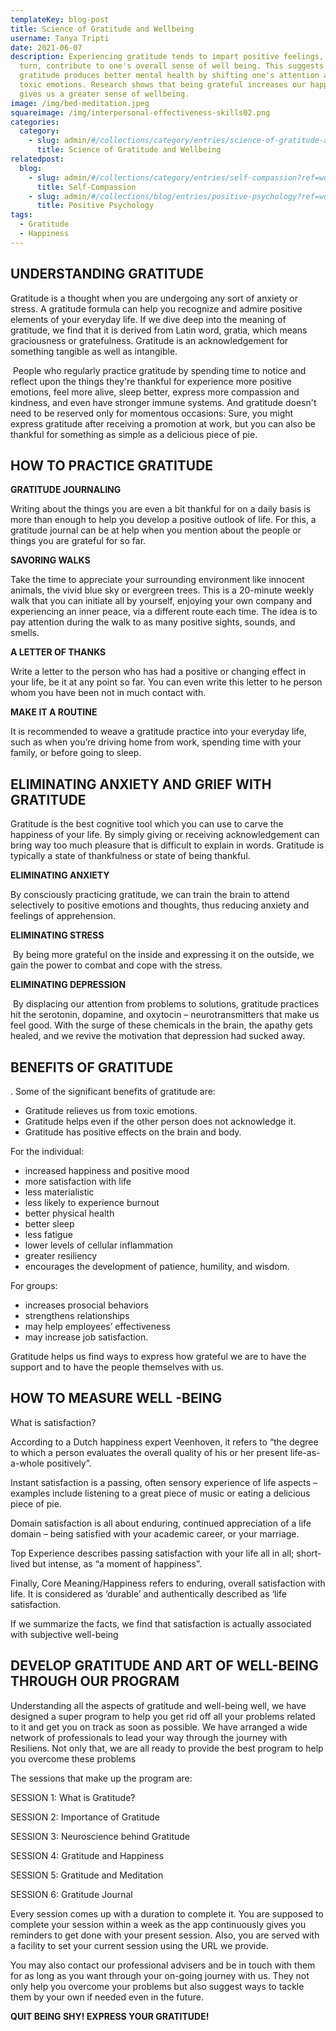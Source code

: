```yaml
---
templateKey: blog-post
title: Science of Gratitude and Wellbeing
username: Tanya Tripti
date: 2021-06-07
description: Experiencing gratitude tends to impart positive feelings, which in
  turn, contribute to one's overall sense of well being. This suggests that
  gratitude produces better mental health by shifting one's attention away from
  toxic emotions. Research shows that being grateful increases our happiness and
  gives us a greater sense of wellbeing.
image: /img/bed-meditation.jpeg
squareimage: /img/interpersonal-effectiveness-skills02.png
categories:
  category:
    - slug: admin/#/collections/category/entries/science-of-gratitude-and-wellbeing
      title: Science of Gratitude and Wellbeing
relatedpost:
  blog:
    - slug: admin/#/collections/category/entries/self-compassion?ref=workflow
      title: Self-Compassion
    - slug: admin/#/collections/blog/entries/positive-psychology?ref=workflow
      title: Positive Psychology
tags:
  - Gratitude
  - Happiness
---
```

<!--StartFragment-->

## **UNDERSTANDING GRATITUDE**

Gratitude is a thought when you are undergoing any sort of anxiety or stress. A gratitude formula can help you recognize and admire positive elements of your everyday life. If we dive deep into the meaning of gratitude, we find that it is derived from Latin word, gratia, which means graciousness or gratefulness. Gratitude is an acknowledgement for something tangible as well as intangible.

 People who regularly practice gratitude by spending time to notice and reflect upon the things they're thankful for experience more positive emotions, feel more alive, sleep better, express more compassion and kindness, and even have stronger immune systems. And gratitude doesn't need to be reserved only for momentous occasions: Sure, you might express gratitude after receiving a promotion at work, but you can also be thankful for something as simple as a delicious piece of pie.

## **HOW TO PRACTICE GRATITUDE**

**GRATITUDE JOURNALING**

Writing about the things you are even a bit thankful for on a daily basis is more than enough to help you develop a positive outlook of life. For this, a gratitude journal can be at help when you mention about the people or things you are grateful for so far.

**SAVORING WALKS**

Take the time to appreciate your surrounding environment like innocent animals, the vivid blue sky or evergreen trees. This is a 20-minute weekly walk that you can initiate all by yourself, enjoying your own company and experiencing an inner peace, via a different route each time. The idea is to pay attention during the walk to as many positive sights, sounds, and smells.

**A LETTER OF THANKS**

Write a letter to the person who has had a positive or changing effect in your life, be it at any point so far. You can even write this letter to he person whom you have been not in much contact with.

**MAKE IT A ROUTINE**

It is recommended to weave a gratitude practice into your everyday life, such as when you’re driving home from work, spending time with your family, or before going to sleep. 

## **ELIMINATING ANXIETY AND GRIEF WITH GRATITUDE**

Gratitude is the best cognitive tool which you can use to carve the happiness of your life. By simply giving or receiving acknowledgement can bring way too much pleasure that is difficult to explain in words. Gratitude is typically a state of thankfulness or state of being thankful.

**ELIMINATING ANXIETY**

By consciously practicing gratitude, we can train the brain to attend selectively to positive emotions and thoughts, thus reducing anxiety and feelings of apprehension.

**ELIMINATING STRESS**

 By being more grateful on the inside and expressing it on the outside, we gain the power to combat and cope with the stress.

**ELIMINATING DEPRESSION**

 By displacing our attention from problems to solutions, gratitude practices hit the serotonin, dopamine, and oxytocin – neurotransmitters that make us feel good. With the surge of these chemicals in the brain, the apathy gets healed, and we revive the motivation that depression had sucked away.

## **BENEFITS OF GRATITUDE**

. Some of the significant benefits of gratitude are:

* Gratitude relieves us from toxic emotions.
* Gratitude helps even if the other person does not acknowledge it.
* Gratitude has positive effects on the brain and body.

For the individual:

* increased happiness and positive mood
* more satisfaction with life
* less materialistic
* less likely to experience burnout
* better physical health
* better sleep
* less fatigue
* lower levels of cellular inflammation
* greater resiliency
* encourages the development of patience, humility, and wisdom.

For groups:

* increases prosocial behaviors
* strengthens relationships
* may help employees’ effectiveness
* may increase job satisfaction.

Gratitude helps us find ways to express how grateful we are to have the support and to have the people themselves with us.

## **HOW TO MEASURE WELL -BEING**

What is satisfaction?

According to a Dutch happiness expert Veenhoven, it refers to “the degree to which a person evaluates the overall quality of his or her present life-as-a-whole positively”.

Instant satisfaction is a passing, often sensory experience of life aspects – examples include listening to a great piece of music or eating a delicious piece of pie.

Domain satisfaction is all about enduring, continued appreciation of a life domain – being satisfied with your academic career, or your marriage.

Top Experience describes passing satisfaction with your life all in all; short-lived but intense, as “a moment of happiness”.

Finally, Core Meaning/Happiness refers to enduring, overall satisfaction with life. It is considered as ‘durable’ and authentically described as ‘life satisfaction.

If we summarize the facts, we find that satisfaction is actually associated with subjective well-being

## **DEVELOP GRATITUDE AND ART OF WELL-BEING THROUGH OUR PROGRAM**

Understanding all the aspects of gratitude and well-being well, we have designed a super program to help you get rid off all your problems related to it and get you on track as soon as possible. We have arranged a wide network of professionals to lead your way through the journey with Resiliens. Not only that, we are all ready to provide the best program to help you overcome these problems

The sessions that make up the program are: 

SESSION 1: What is Gratitude?

SESSION 2: Importance of Gratitude

SESSION 3: Neuroscience behind Gratitude 

SESSION 4: Gratitude and Happiness

SESSION 5: Gratitude and Meditation 

SESSION 6: Gratitude Journal 

Every session comes up with a duration to complete it. You are supposed to complete your session within a week as the app continuously gives you reminders to get done with your present session. Also, you are served with a facility to set your current session using the URL we provide.

You may also contact our professional advisers and be in touch with them for as long as you want through your on-going journey with us. They not only help you overcome your problems but also suggest ways to tackle them by your own if needed even in the future. 

**QUIT BEING SHY! EXPRESS YOUR GRATITUDE!**

<!--EndFragment-->